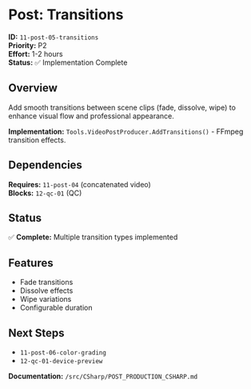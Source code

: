 # Post: Transitions

**ID:** `11-post-05-transitions`  
**Priority:** P2  
**Effort:** 1-2 hours  
**Status:** ✅ Implementation Complete

## Overview

Add smooth transitions between scene clips (fade, dissolve, wipe) to enhance visual flow and professional appearance.

**Implementation:** `Tools.VideoPostProducer.AddTransitions()` - FFmpeg transition effects.

## Dependencies

**Requires:** `11-post-04` (concatenated video)  
**Blocks:** `12-qc-01` (QC)

## Status

✅ **Complete:** Multiple transition types implemented

## Features

- Fade transitions
- Dissolve effects
- Wipe variations
- Configurable duration

## Next Steps

- `11-post-06-color-grading`
- `12-qc-01-device-preview`

**Documentation:** `/src/CSharp/POST_PRODUCTION_CSHARP.md`
